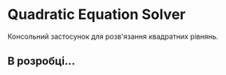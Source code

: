 # Quadratic Equation Solver

Консольний застосунок для розв'язання квадратних рівнянь.

## В розробці...
